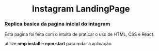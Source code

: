 <h1 align="center"> Instagram LandingPage</h1>

<h3>Replica basica da pagina inicial do intagram</h3>

<p><i></i>Esta pagina foi feita com o intuito de praticar o uso de HTML, CSS e React.</i></p>

<p>utilize <b>nmp install</b> e <b>npm start</b> para rodar a aplicação.</p>